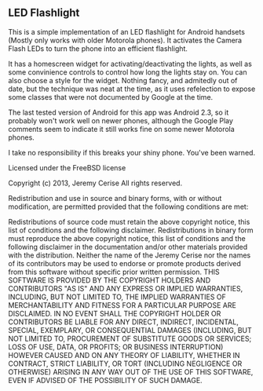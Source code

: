 LED Flashlight
--------------

This is a simple implementation of an LED flashlight for Android
handsets (Mostly only works with older Motorola phones). It activates
the Camera Flash LEDs to turn the phone into an efficient flashlight.

It has a homescreen widget for activating/deactivating the lights, as
well as some convinience controls to control how long the lights stay
on. You can also choose a style for the widget. Nothing fancy, and
admitedly out of date, but the technique was neat at the time, as it
uses refelection to expose some classes that were not documented by
Google at the time. 

The last tested version of Android for this app was Android 2.3, so it
probably won't work well on newer phones, although the Google Play
comments seem to indicate it still works fine on some newer Motorola
phones.

I take no responsibility if this breaks your shiny phone. You've been
warned.

Licensed under the FreeBSD license

Copyright (c) 2013, Jeremy Cerise
All rights reserved.

Redistribution and use in source and binary forms, with or without modification, are permitted provided that the following conditions are met:

Redistributions of source code must retain the above copyright notice, this list of conditions and the following disclaimer.
Redistributions in binary form must reproduce the above copyright notice, this list of conditions and the following disclaimer in the documentation and/or other materials provided with the distribution.
Neither the name of the Jeremy Cerise nor the names of its contributors may be used to endorse or promote products derived from this software without specific prior written permission.
THIS SOFTWARE IS PROVIDED BY THE COPYRIGHT HOLDERS AND CONTRIBUTORS "AS IS" AND ANY EXPRESS OR IMPLIED WARRANTIES, INCLUDING, BUT NOT LIMITED TO, THE IMPLIED WARRANTIES OF MERCHANTABILITY AND FITNESS FOR A PARTICULAR PURPOSE ARE DISCLAIMED. IN NO EVENT SHALL THE COPYRIGHT HOLDER OR CONTRIBUTORS BE LIABLE FOR ANY DIRECT, INDIRECT, INCIDENTAL, SPECIAL, EXEMPLARY, OR CONSEQUENTIAL DAMAGES (INCLUDING, BUT NOT LIMITED TO, PROCUREMENT OF SUBSTITUTE GOODS OR SERVICES; LOSS OF USE, DATA, OR PROFITS; OR BUSINESS INTERRUPTION) HOWEVER CAUSED AND ON ANY THEORY OF LIABILITY, WHETHER IN CONTRACT, STRICT LIABILITY, OR TORT (INCLUDING NEGLIGENCE OR OTHERWISE) ARISING IN ANY WAY OUT OF THE USE OF THIS SOFTWARE, EVEN IF ADVISED OF THE POSSIBILITY OF SUCH DAMAGE.
